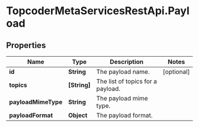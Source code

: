 # TopcoderMetaServicesRestApi.Payload

## Properties
Name | Type | Description | Notes
------------ | ------------- | ------------- | -------------
**id** | **String** | The payload name. | [optional] 
**topics** | **[String]** | The list of topics for a payload. | 
**payloadMimeType** | **String** | The payload mime type. | 
**payloadFormat** | **Object** | The payload format. | 


